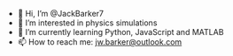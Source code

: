 - 👋 Hi, I’m @JackBarker7
- 👀 I’m interested in physics simulations
- 🌱 I’m currently learning Python, JavaScript and MATLAB
- 📫 How to reach me: jw.barker@outlook.com

<!---
JackBarker7/JackBarker7 is a ✨ special ✨ repository because its `README.md` (this file) appears on your GitHub profile.
You can click the Preview link to take a look at your changes.
--->

